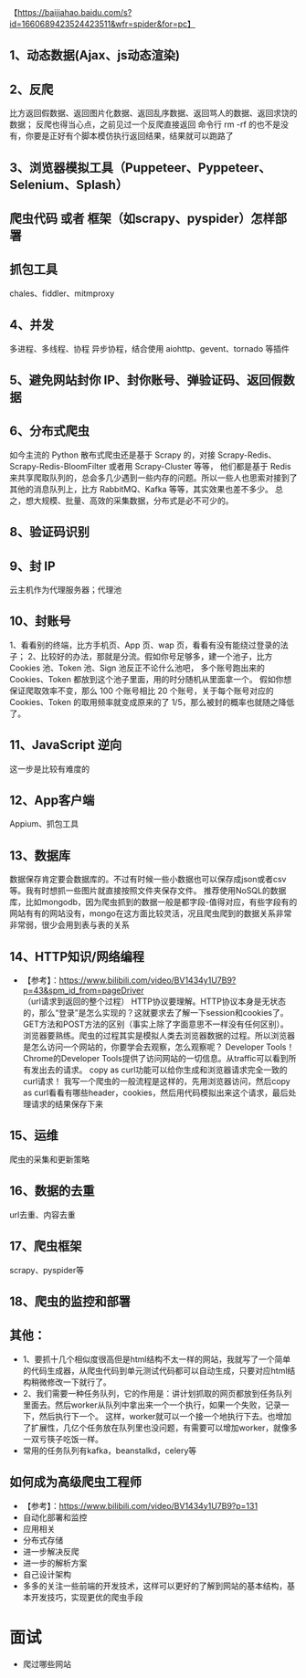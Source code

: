 【https://baijiahao.baidu.com/s?id=1660689423524423511&wfr=spider&for=pc】
## 1、动态数据(Ajax、js动态渲染)

## 2、反爬
比方返回假数据、返回图片化数据、返回乱序数据、返回骂人的数据、返回求饶的数据；
反爬也得当心点，之前见过一个反爬直接返回 命令行 rm -rf 的也不是没有，你要是正好有个脚本模仿执行返回结果，结果就可以跑路了

## 3、浏览器模拟工具（Puppeteer、Pyppeteer、Selenium、Splash）

## 爬虫代码 或者 框架（如scrapy、pyspider）怎样部署

## 抓包工具
chales、fiddler、mitmproxy

## 4、并发
多进程、多线程、协程
异步协程，结合使用 aiohttp、gevent、tornado 等插件

## 5、避免网站封你 IP、封你账号、弹验证码、返回假数据

## 6、分布式爬虫
如今主流的 Python 散布式爬虫还是基于 Scrapy 的，对接 Scrapy-Redis、Scrapy-Redis-BloomFilter 或者用 Scrapy-Cluster 等等，
他们都是基于 Redis 来共享爬取队列的，总会多几少遇到一些内存的问题。所以一些人也思索对接到了其他的消息队列上，比方 RabbitMQ、Kafka 等等，其实效果也差不多少。
总之，想大规模、批量、高效的采集数据，分布式是必不可少的。


## 8、验证码识别

## 9、封 IP
云主机作为代理服务器；代理池

## 10、封账号
1、看看别的终端，比方手机页、App 页、wap 页，看看有没有能绕过登录的法子；
2、比较好的办法，那就是分流。假如你号足够多，建一个池子，比方 Cookies 池、Token 池、Sign 池反正不论什么池吧，
多个账号跑出来的 Cookies、Token 都放到这个池子里面，用的时分随机从里面拿一个。
假如你想保证爬取效率不变，那么 100 个账号相比 20 个账号，关于每个账号对应的 Cookies、Token 的取用频率就变成原来的了 1/5，那么被封的概率也就随之降低了。

## 11、JavaScript 逆向
这一步是比较有难度的


## 12、App客户端
Appium、抓包工具

## 13、数据库
数据保存肯定要会数据库的。不过有时候一些小数据也可以保存成json或者csv等。我有时想抓一些图片就直接按照文件夹保存文件。
推荐使用NoSQL的数据库，比如mongodb，因为爬虫抓到的数据一般是都字段-值得对应，有些字段有的网站有有的网站没有，mongo在这方面比较灵活，况且爬虫爬到的数据关系非常非常弱，很少会用到表与表的关系

## 14、HTTP知识/网络编程
- 【参考】：https://www.bilibili.com/video/BV1434y1U7B9?p=43&spm_id_from=pageDriver  
（url请求到返回的整个过程）
HTTP协议要理解。HTTP协议本身是无状态的，那么“登录”是怎么实现的？这就要求去了解一下session和cookies了。
GET方法和POST方法的区别（事实上除了字面意思不一样没有任何区别）。
浏览器要熟练。爬虫的过程其实是模拟人类去浏览器数据的过程。所以浏览器是怎么访问一个网站的，你要学会去观察，怎么观察呢？
Developer Tools！Chrome的Developer Tools提供了访问网站的一切信息。从traffic可以看到所有发出去的请求。
copy as curl功能可以给你生成和浏览器请求完全一致的curl请求！
我写一个爬虫的一般流程是这样的，先用浏览器访问，然后copy as curl看看有哪些header，cookies，然后用代码模拟出来这个请求，最后处理请求的结果保存下来

## 15、运维
爬虫的采集和更新策略

## 16、数据的去重
url去重、内容去重

## 17、爬虫框架
scrapy、pyspider等

## 18、爬虫的监控和部署

## 其他：
- 1、要抓十几个相似度很高但是html结构不太一样的网站，我就写了一个简单的代码生成器，从爬虫代码到单元测试代码都可以自动生成，只要对应html结构稍微修改一下就行了。
- 2、我们需要一种任务队列，它的作用是：讲计划抓取的网页都放到任务队列里面去。然后worker从队列中拿出来一个一个执行，如果一个失败，记录一下，然后执行下一个。
  这样，worker就可以一个接一个地执行下去。也增加了扩展性，几亿个任务放在队列里也没问题，有需要可以增加worker，就像多一双亏筷子吃饭一样。
- 常用的任务队列有kafka，beanstalkd，celery等

## 如何成为高级爬虫工程师
- 【参考】：https://www.bilibili.com/video/BV1434y1U7B9?p=131
- 自动化部署和监控
- 应用相关
- 分布式存储
- 进一步解决反爬
- 进一步的解析方案
- 自己设计架构
- 多多的关注一些前端的开发技术，这样可以更好的了解到网站的基本结构，基本开发技巧，实现更优的爬虫手段

# 面试
- 爬过哪些网站